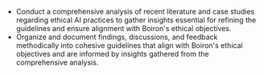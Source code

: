 - Conduct a comprehensive analysis of recent literature and case studies regarding ethical AI practices to gather insights essential for refining the guidelines and ensure alignment with Boiron's ethical objectives.
- Organize and document findings, discussions, and feedback methodically into cohesive guidelines that align with Boiron's ethical objectives and are informed by insights gathered from the comprehensive analysis.